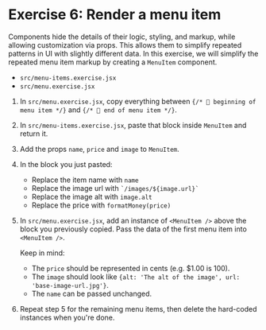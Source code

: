 # Exercise 6: Render a menu item

Components hide the details of their logic, styling, and markup, while allowing customization via props. This allows them to simplify repeated patterns in UI with slightly different data. In this exercise, we will simplify the repeated menu item markup by creating a `MenuItem` component. 


- `src/menu-items.exercise.jsx`
- `src/menu.exercise.jsx`

1. In `src/menu.exercise.jsx`, copy everything between `{/* 👋 beginning of menu item */}` and `{/* 👋 end of menu item */}`.
2. In `src/menu-items.exercise.jsx`, paste that block inside `MenuItem` and return it.
3. Add the props `name`, `price` and `image` to `MenuItem`.
4. In the block you just pasted:
   - Replace the item name with `name`
   - Replace the image url with ``` `/images/${image.url}` ```
   - Replace the image alt with `image.alt`
   - Replace the price with `formatMoney(price)`
5. In `src/menu.exercise.jsx`, add an instance of `<MenuItem />` above the block you previously copied. Pass the data of the first menu item into `<MenuItem />`. 
   
   Keep in mind:

   - The `price` should be represented in cents (e.g. $1.00 is 100).
   - The `image` should look like `{alt: 'The alt of the image', url: 'base-image-url.jpg'}`.
   - The `name` can be passed unchanged.
6. Repeat step 5 for the remaining menu items, then delete the hard-coded instances when you're done.

